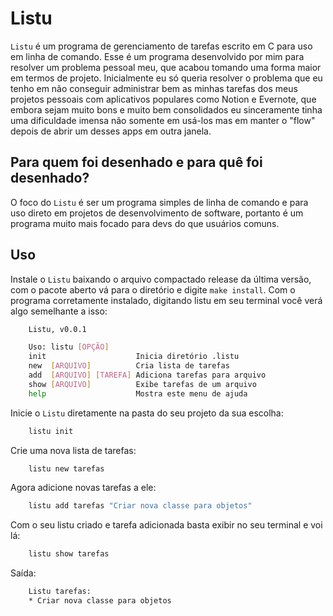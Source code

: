 # Listu

```Listu``` é um programa de gerenciamento de tarefas escrito em C para uso em linha de comando. Esse é um programa desenvolvido por mim para resolver um problema pessoal meu, que acabou tomando uma forma maior em termos de projeto.
Inicialmente eu só queria resolver o problema que eu tenho em não conseguir administrar bem as minhas tarefas dos meus projetos pessoais com aplicativos populares como Notion e Evernote, que embora sejam muito bons e muito bem consolidados eu sinceramente tinha uma dificuldade imensa não somente em usá-los mas em manter o "flow" depois de abrir um desses apps em outra janela.

## Para quem foi desenhado e para quê foi desenhado?

O foco do ```Listu``` é ser um programa simples de linha de comando e para uso direto em projetos de desenvolvimento de software, portanto é um programa muito mais focado para devs do que usuários comuns.

## Uso

Instale o ``Listu`` baixando o arquivo compactado release da última versão, com o pacote aberto vá para o diretório e digite ``make install``. Com o
programa corretamente instalado, digitando listu em seu terminal você verá algo semelhante a isso:

```bash
    Listu, v0.0.1

    Uso: listu [OPÇÃO]
    init                    Inicia diretório .listu 
    new  [ARQUIVO]          Cria lista de tarefas 
    add  [ARQUIVO] [TAREFA] Adiciona tarefas para arquivo 
    show [ARQUIVO]          Exibe tarefas de um arquivo 
    help                    Mostra este menu de ajuda 
```

Inicie o ```Listu``` diretamente na pasta do seu projeto da sua escolha:

```bash
    listu init
```

Crie uma nova lista de tarefas:

```bash
    listu new tarefas
```

Agora adicione novas tarefas a ele:

```bash
    listu add tarefas "Criar nova classe para objetos"
```

Com o seu listu criado e tarefa adicionada basta exibir no seu terminal e voi lá:

```bash
    listu show tarefas
```

Saída:

```bash
    Listu tarefas:
    * Criar nova classe para objetos
```
